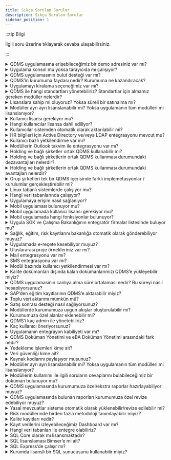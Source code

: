```yaml
---
title: Sıkça Sorulan Sorular
description: Sıkça Sorulan Sorular
sidebar_position: 1
---
```


:::tip Bilgi

İlgili soru üzerine tıklayarak cevaba ulaşabilirsiniz.

:::


<details>
 <summary>QDMS uygulamasına erişebileceğimiz bir demo adresiniz var mı?</summary>
  <p>
  QDMS uygulamamızın “demo” sistemi mevcuttur. Aşağıdaki adresten, herhangi bir tarayıcı ile erişilebilir. Demo giriş bilgilerini satış yöneticisinden talep edebilirsiniz.
  Adres: http://qdmsdemo.bimser.com.tr/
  </p>
</details>


<details>
 <summary>Uygulama konsol mu yoksa tarayıcıda mı çalışıyor?</summary>
  <p>
  Uygulama web tabanlı olup tüm tarayıcılarda çalışmaktadır. Bilgisayarınıza ilave herhangi bir program kurulmayacaktır.
  </p>
</details>


<details>
 <summary>QDMS uygulamasının bulut desteği var mı?</summary>
  <p>
 Mevcut durumda QDMS uygulamasını müşterimizin sağladığı bir bulut ortamına kurulumu yapılabiliyor. Bimser’in sağladığı bulut ortamına kurulumuda kısa sürede yapılmaya başlanacaktır.
  </p>
</details>

<details>
 <summary>QDMS’in kurumuma faydası nedir? Kurumuma ne kazandıracak?</summary>
  <p>
Kalite felsefesinin kurumun geneline yaygınlaşmasını sağlar. Kalitenin sadece kalite departmanının konusu olmaktan çıkartır. İlave olarak kuruma kazandırdıkları : Süreç bazlı yaklaşım, standartlara uygun yönetim, kurum kültürüne hızlı adaptasyon, kurum hafızası sağlama, gelişmiş izlenebilirlik.
  </p>
</details>



<details>
 <summary>Uygulamayı kiralama seçeneğimiz var mı?</summary>
  <p>
Evet, kiralama seçeneğimiz bulunmaktadır. Kiralama seçeneğinde ayrıca bakım parası ödemezsiniz. 
  </p>
</details>

 
<details>
 <summary>QDMS ile hangi standartları yönetebiliriz? Standartlar için almamız gereken modüller nelerdir? </summary>
  <p>
Çözüm haritamıza bakınız. Veya satış yöneticimiz ile iletişime geçiniz.
  </p>
</details>




<details>
 <summary>Lisanslara sahip mi oluyoruz? Yoksa süreli bir satınalma mı? </summary>
  <p>
Süresiz (perpetual) ve kiralama (Süreli, term-based) olmak üzere iki farklı lisanslama imkanınız mevcuttur. Süresiz lisanlamada lisanlama bedelini tek seferde ödeyerek lisansı herhangi bir süre sınırı olmadan kullanabilirsiniz. Bu tür lisanlamada garanti süresi 1 yıldır. 1 yıldan sonra müşterilerimiz istediği takdirde Bakım ve Versiyon Güncelleme Anlaşması yaparak destek almaya devam edebilmektedir.
Süreli Lisanslamalarda ise müşterilerimiz çözümü kullanmaya devam ettiği süre boyunca lisans bedelini ödemektedirler. Verdiği taahüt süresinin sonunda çözümü istediği zaman kullanmayı bırakabilir.

  </p>
</details>


<details>
 <summary>Modüller ayrı ayrı lisanslanabilir mi? Yoksa uygulamanın tüm modülleri mi lisanslanıyor?</summary>
  <p>
QDMS içinde bulunan modüllerden kurum sadece kendi ihtiyacı doğrultusunda seçim yapıp satın alım gerçekleştirebilir.

  </p>
</details>



<details>
 <summary>Kullanıcı lisansı gerekiyor mu?</summary>
  <p>
QDMS kullanımı için kullanıcı lisansı gerekmektedir. QDMS lisans bedeli sadece aktif kullanıcı lisansını kapsamaktadır. Kullanıcılar mevcut QDMS modüllerin hepsini kullanabilmektedir. Yeni alınan modüller için ayrıca bir QDMS uç kullanıcısına ihtiyaç yoktur.

  </p>
</details>


<details>
 <summary>Hangi kullanıcılar lisansa dahil ediliyor?</summary>
  <p>
Sistemin içine veri kazandırcak, altyapısal kurgu içinde olacak kullanıcılar için lisans talep edilir. 

  </p>
</details>


<details>
 <summary>Kullanıcılar sistemden otomatik olarak aktarılabilir mi?</summary>
  <p>
Evet, kullanıcılar sistemlerden otomatik olarak aktarılabilir.

  </p>
</details>




<details>
 <summary>HR bilgileri için Active Directory  ve/veya LDAP entegrasyonu mevcut mu?</summary>
  <p>
Active Directory ve LDAP entegrasyonu mevcuttur.

  </p>
</details>



<details>
 <summary>Kullanıcı bazlı yetkilendirme var mı?</summary>
  <p>
Uygulamada kullanıcı veya kullanıcı grubu bazlı yetkilendirme mevcuttur.

  </p>
</details>




<details>
 <summary>Modüllerin Outlook takvim ile entegrasyonu var mı?</summary>
  <p>
Belirli modüller için entegrayon bulunmaktadır.

  </p>
</details>




<details>
 <summary>Holding ve bağlı şirketler ortak QDMS kullanabilir mi?</summary>
  <p>
Evet, kullanabilir.

  </p>
</details>


<details>
 <summary>Holding ve bağlı şirketlerin ortak QDMS kullanması durumundaki dezavantajları nelerdir?</summary>
  <p>
Farklı isterleri ve süreç ihtiyaçları olan grup şirketleri için uygun bir kullanım değildir. Ortak bir metodolojiye sahip olmak gerekmektedir. Kurum bazında metodoloji değişikliği yapılamaz.

  </p>
</details>



<details>
 <summary>Holding ve bağlı şirketlerin ortak QDMS kullanması durumundaki avantajları nelerdir?</summary>
  <p>
Ortak süreçleri olan grup şirketleri tek QDMS çatısı altında standardizasyon sağlamış olur. Grup şirketleri böylelikle şeffaflık sağlanır. 

  </p>
</details>


<details>
 <summary>Grup şirketleri tek bir QDMS içerisinde farklı implemetasyonlar / kurulumlar gerçekleştirebilir mi?</summary>
  <p>
Gerçekleştirilebilir ancak kurumun süreçlerindeki işleyiş ve metodoloji farklılıklarından dolayı tavsiye edilmez.

  </p>
</details>



<details>
 <summary>Linux tabanlı sistemlerde çalışıyor mu?</summary>
  <p>
Mevcut versiyonumuz Linux tabanlı sistemlerde çalışamamaktadır. Uygulamanın sonraki versiyonlarda bu özelliği sağlıyor olacağız.
  </p>
</details>


<details>
 <summary>Hangi veri tabanlarında çalışıyor?</summary>
  <p>
MS SQL ve Oracle
  </p>
</details>


<details>
 <summary>Uygulamaya erişim nasıl sağlanıyor?</summary>
  <p>
Intranet, VPN, web üzerinden müşterilerimizin tercihine göre erişim sağlanabiliyor.
  </p>
</details>


<details>
 <summary>Mobil uygulaması bulunuyor mu?</summary>
  <p>
Evet, bulunmaktadır.
  </p>
</details>



<details>
 <summary>Mobil uygulamada kullanıcı lisansı gerekiyor mu?</summary>
  <p>
Ek kullanıcı lisansı gerekmemektedir. QDMS uygulamasının kullanıcısı lisansı kadar QDMS Mobil kullanıcı lisansı tanımlanmaktadır. Mevcutta bulunan lisansınızdan fazla olacak ise ek kullanıcı lisansı gerekmektedir. Bu lisans hem QDMS hem de QDMS Mobil için geçerli olacaktır.
  </p>
</details>


<details>
 <summary>Mobil uygulamada hangi fonksiyonlar bulunuyor?</summary>
  <p>
Mobil uygulama dokümanına bakınız. Ürün Yönetimi ya da destek sistemi üzerinden temin edebilirsiniz.
  </p>
</details>


<details>
 <summary>Uygula SGK ve Çalışma Bakanlığının entegratör firmalar listesinde buluyor mu?</summary>
  <p>
Evet, entegratör firmalar listesinde bulunmaktadır.
  </p>
</details>





<details>
 <summary>Sağlık, eğitim, risk kayıtlarını bakanlığa otomatik olarak gönderebiliyor muyuz?</summary>
  <p>
Evet, QDMS entegratör bir uygulama olduğundan dolayı bu veriler otomatik olarak gönderilebilmektedir.
  </p>
</details>


<details>
 <summary>Uygulamada e-reçete kesebiliyor muyuz?</summary>
  <p>
İş yeri hekimleri, İş başı ve periyodik muayene modülü içinde e-reçete verebilirler.
  </p>
</details>


<details>
 <summary>Uluslararası proje örnekleriniz var mı?</summary>
  <p>
Birçok ülkede proje örneklerimiz bulunmaktadır. Detaylı bilgi almak için Satış Yönecisinden destek alabilirsiniz.
  </p>
</details>

<details>
 <summary>Mail entegrasyonu var mı?</summary>
  <p>
Uygulamanın mail entegrasyonu mevcuttur.
  </p>
</details>

<details>
 <summary>SMS entegrasyonu var mı?</summary>
  <p>
Müşterinin anlaştığı bir sağlayıcı üzerinden yapılabilir.
  </p>
</details>


<details>
 <summary>Modül bazında kullanıcı yetkilendirmesi var mı?</summary>
  <p>
Modül bazında kullanıcı yetkilendirmesi mevcuttur.
  </p>
</details>




<details>
 <summary>Kalite dokümanları dışında kalan dokümanlarımızı QDMS’e yükleyebilir miyiz?</summary>
  <p>
Evet, yükleyebilirsiniz. Ancak dokümanların yönetimi için uygun değildir.
  </p>
</details>


<details>
 <summary>QDMS uygulamasının canlıya alma süre ortalaması nedir? Bu süreyi nasıl hesaplıyorsunuz?</summary>
  <p>
Alınan modül sayısına ve projede çalışacak kişi sayısına göre süre canlıya alma değişmektedir. Proje süre örnekleri için Satış Yöneticisinden destek alabilirsiniz.
  </p>
</details>


<details>
 <summary>SAP’den eğitim kayıtlarının QDMS’e aktarabilir miyiz?</summary>
  <p>
Evet, aktarabilirsiniz.
  </p>
</details>


<details>
 <summary>Toplu veri aktarımı mümkün mü?</summary>
  <p>
Bazı modüllerde toplu veri aktarımı yapılmaktadır. Bu modülleri; doküman, cihaz yönetimi, risk modülleri , olay bildirim, eğitim, yasal mevzuat, denetim olarak düşünebilirsiniz.
  </p>
</details>


<details>
 <summary>Satış sonrası desteği nasıl sağlıyorsunuz?</summary>
  <p>
Bimser’in müşterilerine sunduğu Bimser Support System portalı üzerinden sağlanmaktadır. Bu hizmet garanti süresi içinde ücretsiz olarak verilmektedir. Garanti süresinden sonra “Bakım Sözleşmesi”nin olması gerekmektedir.
  </p>
</details>


<details>
 <summary>Modüllerde kurumumuza uygun akışlar oluşturulabilir mi?</summary>
  <p>
Evet, oluşturulabilir.
  </p>
</details>


<details>
 <summary>Kurumumuza özel alanlar eklenebilir mi?</summary>
  <p>
Evet, eklenebilir.
  </p>
</details>

<details>
 <summary>QDMS’i kaç admin ile yönetebiliriz?</summary>
  <p>
Kurumun büyüklüğü, lokasyon sayısına göre değişkenlik göstermektedir.
  </p>
</details>


<details>
 <summary>Kaç kullanıcı öneriyorsunuz?</summary>
  <p>
Kurumun büyüklüğü, lokasyon sayısına göre değişkenlik göstermektedir.
  </p>
</details>


<details>
 <summary>Uygulamanın entegrayon kabiliyeti var mı?</summary>
  <p>
QDMS’in gelişmiş entegrasyon kabiliyetleri mevcuttur. Genel olarak personel, müşteri, tedarikçi, ürün entegrasyonları proje başlangıcında yapılmaktadır. Modül bazında entegrasyonlara gerektiği zaman teknik ekiple konuşularak karar verilir.
  </p>
</details>


<details>
 <summary>QDMS Doküman Yönetimi ve eBA Doküman Yönetimi arasındaki fark nedir?</summary>
  <p>
QDMS sistemi Yönetim Sistemleri ile ilgili dokümanların kalitesel bir yaklaşım ile yönetildiği bir yazılımdır. Prosedürler, Talimatlar, yönetmelikler gibi doküman tipleri efektif bir şekilde sistem içinde yönetilir. Eba ise akışın daha dinamik olduğu süreçlerin yönetimi için uygun bir platformdur. Sözleşmelerin, gelen – giden evrak yönetiminin yönetimi çok daha kolay kurgulanabilir.
  </p>
</details>


<details>
 <summary>Yedekleme işlemleri kime ait?</summary>
  <p>
Yedekleme işlemleri müşterinin sorumluluğundadır. Bimser kendi bulut sistemine geçtiğinde bu işin planlaması değişebilir.
  </p>
</details>


<details>
 <summary>Veri güvenliği kime ait?</summary>
  <p>
Veri güvenliği işlemleri müşterinin sorumluluğundadır. Bimser kendi bulut sistemine geçtiğinde bu işin planlaması değişebilir.
  </p>
</details>


<details>
 <summary>Kaynak kodlarını paylaşıyor musunuz?</summary>
  <p>
Kaynak kodları paylaşılmamaktadır.
  </p>
</details>


<details>
 <summary>Modüller ayrı ayrı lisanslanabilir mi? Yoksa uygulamanın tüm modülleri mi lisanslanıyor?</summary>
  <p>
QDMS’in içinde bulunan modüllerden kurum sadece kendi ihtiyacı doğrultusunda seçim yapıp satın alım gerçekleştirebilir.
  </p>
</details>


<details>
 <summary>Modüllerin kullanımı ile ilgili soruların cevaplarını bulabileceğimiz bir doküman bulunuyor mu?</summary>
  <p>
Evet, bulunmaktadır. Satış yöneticisinden bu dokümanı talep edebilirsiniz.
  </p>
</details>



<details>
 <summary>QDMS uygulamasında kurumumuza özel/ekstra raporlar hazırlayabiliyor muyuz?</summary>
  <p>
Uygulamada bulunan mevcut raporlar üzerinde kuruma özel değişiklikler yapılabilmektedir. Yeni rapor talepleri Bimser Support System’den talep olarak girilmelidir. Ürün yönetimi tarafından değerlendirildikten ve yazılım altyapısına uygun olması durumunda sonraki versiyonlarda sisteme kazandırılabilir.
  </p>
</details>


<details>
 <summary>QDMS uygulamasında bulunan raporları kurumumuza özel revize edebiliyor muyuz?</summary>
  <p>
Evet, revize edilebilir.
  </p>
</details>


<details>
 <summary>Yasal mevzuatlar sisteme otomatik olarak yüklenebilir/revize edilebilir mi?</summary>
  <p>
Yasal mevzuat modülü kurumun tabii olduğu mevzuatları kendisi otomatik olarak takip etmez. Bu modül kurumun yasal mevzuata uyumu için alınması ve revize edilmesi gereken izinleri ve bunun  için yapılması gereken aksiyonları kapsar. Kurumun bağlı bulunduğu yasal mevzuatları sisteme kullanıcı tarafından yüklenmesi gerekmektedir.
  </p>
</details>



<details>
 <summary>Risk modüllerinde birden fazla metodoloji tanımlayabilir miyiz?</summary>
  <p>
Tek bir modülde birden fazla risk implementasyonu tavsiye edilmez. Ana isterler ve modül muhattapları farklı olduğundan dolayı karmaşıklık yaşanabilir.
  </p>
</details>


<details>
 <summary>Kalite kayıtları nedir?</summary>
  <p>
Kayıt genel olarak elde edilen sonuçları beyan eden veya gerçekleştirilen faaliyetin delilini sağlayan dokümandır. Yönetim sistemlerinde bu daha çok kalite kaydı şeklinde ifadesini bulmaktadır.Ayrıca kalite kayıtları kağıt ortamında olduğu gibi bilgisayar ortamında da tutulabilmektedir. 
  </p>
</details>


<details>
 <summary>Kayıt verilerini izleyebileceğimiz Dashboard var mı?</summary>
  <p>
Kayıt verilerini izleyebileceğiniz “Dashboard” çözümü mevcuttur. 
  </p>
</details>


<details>
 <summary>Hangi veri tabanları ile entegre olabiliriz?</summary>
  <p>
Tüm veri tabanları ile veri entegrasyonu sağlanabilir.
  </p>
</details>


<details>
 <summary>SQL Core olarak mı lisansmaktadır?</summary>
  <p>
Evet.
  </p>
</details>



<details>
 <summary>SQL lisanslaması Bimser’e mi ait?</summary>
  <p>
SQL lisanslaması müşteriye aittir.
  </p>
</details>



<details>
 <summary>SQL Express’de çalışır mı?</summary>
  <p>
Evet, çalışabilir. Ancak bazı kısıtları bulunmaktadır. Bu  kısıtlamalar;
SQL Server Express sürümünde maksimum 1GB ram kullanabilmektedir. Dolayısı ile uygulama çok performanslı çalışmayacaktır. Veritabanı boyutunda da maksimum 10 GB limiti var. Biz dokümanları veritabanınında saklayıp full text search özelliği ile dokümanların içinde geçen kelimelere göre arama yaptırabiliyoruz. Dosyalarınızın boyutu 10gb üstünde ise dosyaları veritabanı yerine file systemde tutmak gerekir. Bu durumda da doküman içinde geçen kelimeye göre arama özelliği çalışmayacaktır. Express sürümün bu kısıtlarını kabul ederseniz kullanabilirsiniz. Biz uygulamanın özelliklerinden tam olarak yararlanabilmeniz  için Standart sürümü öneriyoruz.
  </p>
</details>



<details>
 <summary>Kurumda lisanslı bir SQL sunucusunu kullanabilir miyiz?</summary>
  <p>
Evet, kullanılabilirsiniz.
  </p>
</details>